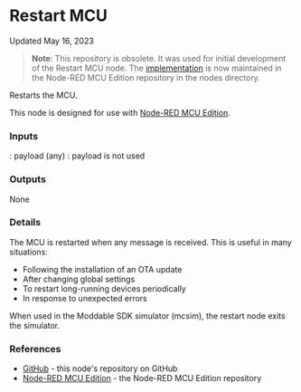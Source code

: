 # Restart MCU
Updated May 16, 2023

> **Note**: This repository is obsolete. It was used for initial development of the Restart MCU node. The [implementation](https://github.com/phoddie/node-red-mcu/tree/main/nodes/restart) is now maintained in the Node-RED MCU Edition repository in the nodes directory.

Restarts the MCU.

This node is designed for use with [Node-RED MCU Edition](https://github.com/phoddie/node-red-mcu).

### Inputs

: payload (any) :  payload is not used

### Outputs

None

### Details

The MCU is restarted when any message is received. This is useful in many situations:

- Following the installation of an OTA update
- After changing global settings
- To restart long-running devices periodically
- In response to unexpected errors

When used in the Moddable SDK simulator (mcsim), the restart node exits the simulator.

### References

 - [GitHub](https://github.com/phoddie/mcu_restart) - this node's repository on GitHub
 - [Node-RED MCU Edition](https://github.com/phoddie/node-red-mcu) - the Node-RED MCU Edition repository
